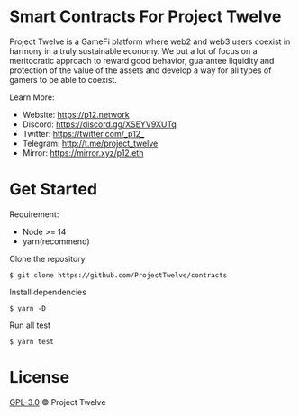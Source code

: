 # Smart Contracts For Project Twelve

Project Twelve is a GameFi platform where web2 and web3 users coexist in harmony in a truly sustainable economy. We put a lot of focus on a meritocratic approach to reward good behavior, guarantee liquidity and protection of the value of the assets and develop a way for all types of gamers to be able to coexist.

Learn More:

- Website: <https://p12.network>
- Discord: <https://discord.gg/XSEYV9XUTq>
- Twitter: <https://twitter.com/_p12_>
- Telegram: <http://t.me/project_twelve>
- Mirror: <https://mirror.xyz/p12.eth>

# Get Started

Requirement:

- Node >= 14
- yarn(recommend)

Clone the repository

```shell
$ git clone https://github.com/ProjectTwelve/contracts
```

Install dependencies

```shell
$ yarn -D
```

Run all test

```shell
$ yarn test
```

# License

[GPL-3.0](LICENSE) © Project Twelve
